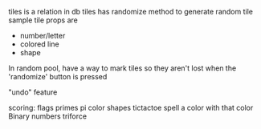 tiles is a relation in db
tiles has randomize method to generate random tile
sample tile props are

- number/letter
- colored line
- shape

In random pool, have a way to mark tiles so they aren't lost when the 'randomize' button is pressed

"undo" feature

scoring:
flags
primes
pi
color shapes
tictactoe
spell a color with that color
Binary numbers
triforce
